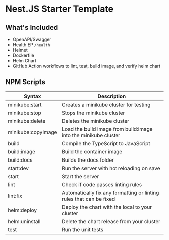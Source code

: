 # Nest.JS Starter Template

## What's Included

- OpenAPI/Swagger
- Health EP `/health`
- Helmet
- Dockerfile
- Helm Chart
- GitHub Action workflows to lint, test, build image, and verify helm chart

## NPM Scripts

| Syntax             | Description                                                         |
| ------------------ | ------------------------------------------------------------------- |
| minikube:start     | Creates a minikube cluster for testing                              |
| minikube:stop      | Stops the minikube cluster                                          |
| minikube:delete    | Deletes the minikube cluster                                        |
| minikube:copyImage | Load the build image from build:image into the minikube cluster     |
| build              | Compile the TypeScript to JavaScript                                |
| build:image        | Build the container image                                           |
| build:docs         | Builds the docs folder                                              |
| start:dev          | Run the server with hot reloading on save                           |
| start              | Start the server                                                    |
| lint               | Check if code passes linting rules                                  |
| lint:fix           | Automatically fix any formatting or linting rules that can be fixed |
| helm:deploy        | Deploy the chart with the local to your cluster                     |
| helm:uninstall     | Delete the chart release from your cluster                          |
| test               | Run the unit tests                                                  |
